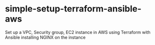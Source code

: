 # simple-setup-terraform-ansible-aws

Set up a VPC, Security group, EC2 instance in AWS using Terraform with Ansible installing NGINX on the instance
